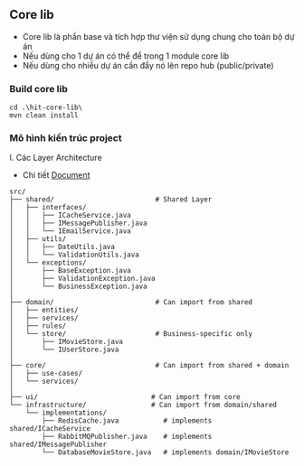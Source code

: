 ## Core lib
- Core lib là phần base và tích hợp thư viện sử dụng chung cho toàn bộ dự án
- Nếu dùng cho 1 dự án có thể để trong 1 module core lib
- Nếu dùng cho nhiều dự án cần đẩy nó lên repo hub (public/private) 

### Build core lib
```shell
cd .\hit-core-lib\
mvn clean install
```

### Mô hình kiến trúc project
I. Các Layer Architecture
- Chi tiết [Document](./wdocument/layer-architecture.puml)
```
src/
├── shared/                         # Shared Layer
│   ├── interfaces/
│   │   ├── ICacheService.java
│   │   ├── IMessagePublisher.java
│   │   └── IEmailService.java
│   ├── utils/
│   │   ├── DateUtils.java
│   │   └── ValidationUtils.java
│   └── exceptions/
│       ├── BaseException.java
│       ├── ValidationException.java
│       └── BusinessException.java
│
├── domain/                         # Can import from shared
│   ├── entities/
│   ├── services/
│   ├── rules/
│   └── store/                      # Business-specific only
│       ├── IMovieStore.java
│       └── IUserStore.java
│
├── core/                           # Can import from shared + domain
│   ├── use-cases/
│   └── services/
│
├── ui/                            # Can import from core
└── infrastructure/                # Can import from domain/shared
    └── implementations/
        ├── RedisCache.java           # implements shared/ICacheService
        ├── RabbitMQPublisher.java    # implements shared/IMessagePublisher
        └── DatabaseMovieStore.java   # implements domain/IMovieStore
```

